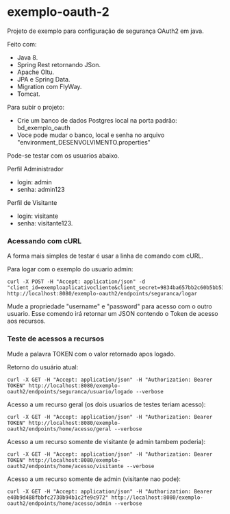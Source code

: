 # exemplo-oauth-2
Projeto de exemplo para configuração de segurança OAuth2 em java.

Feito com:
+ Java 8.
+ Spring Rest retornando JSon.
+ Apache Oltu.
+ JPA e Spring Data.
+ Migration com FlyWay.
+ Tomcat.

Para subir o projeto:
+ Crie um banco de dados Postgres local na porta padrão: bd_exemplo_oauth
+ Voce pode mudar o banco, local e senha no arquivo "environment_DESENVOLVIMENTO.properties"

Pode-se testar com os usuarios abaixo.

Perfil Administrador
+ login: admin
+ senha: admin123

Perfil de Visitante
+ login: visitante
+ senha: visitante123.

### Acessando com cURL

A forma mais simples de testar é usar a linha de comando com cURL.

Para logar com o exemplo do usuario admin:

```
curl -X POST -H "Accept: application/json" -d "client_id=exemploaplicativocliente&client_secret=9834ba657bb2c60b5bb53de6f4201905&grant_type=password&username=admin&password=admin123" http://localhost:8080/exemplo-oauth2/endpoints/seguranca/logar
```

Mude a propriedade "username" e "password" para acesso com o outro usuario. Esse comendo irá retornar um JSON contendo o Token de acesso aos recursos.

### Teste de acessos a recursos

Mude a palavra TOKEN com o valor retornado apos logado.

Retorno do usuário atual:
```
curl -X GET -H "Accept: application/json" -H "Authorization: Bearer TOKEN" http://localhost:8080/exemplo-oauth2/endpoints/seguranca/usuario/logado --verbose
```

Acesso a um recurso geral (os dois usuarios de testes teriam acesso):
```
curl -X GET -H "Accept: application/json" -H "Authorization: Bearer TOKEN" http://localhost:8080/exemplo-oauth2/endpoints/home/acesso/geral --verbose
```

Acesso a um recurso somente de visitante (e admin tambem poderia):
```
curl -X GET -H "Accept: application/json" -H "Authorization: Bearer TOKEN" http://localhost:8080/exemplo-oauth2/endpoints/home/acesso/visitante --verbose
```

Acesso a um recurso somente de admin (visitante nao pode):
```
curl -X GET -H "Accept: application/json" -H "Authorization: Bearer e40b9d488fbbfc2730b94b1c2fe9c972" http://localhost:8080/exemplo-oauth2/endpoints/home/acesso/admin --verbose
```
